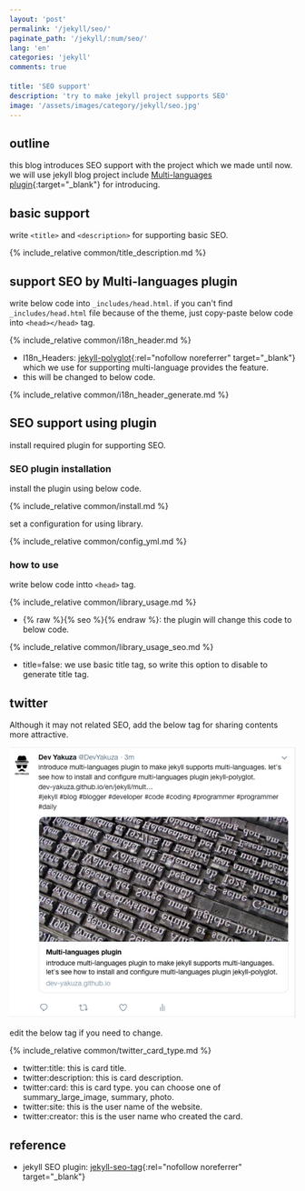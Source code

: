 ```yaml
---
layout: 'post'
permalink: '/jekyll/seo/'
paginate_path: '/jekyll/:num/seo/'
lang: 'en'
categories: 'jekyll'
comments: true

title: 'SEO support'
description: 'try to make jekyll project supports SEO'
image: '/assets/images/category/jekyll/seo.jpg'
---
```


## outline
this blog introduces SEO support with the project which we made until now.
we will use jekyll blog project include [Multi-languages plugin]({{site.url}}/{{page.categories}}/multi-languages-plugin/){:target="_blank"} for introducing.

## basic support
write ```<title>``` and ```<description>``` for supporting basic SEO.

{% include_relative common/title_description.md %}

## support SEO by Multi-languages plugin
write below code into ```_includes/head.html```. if you can't find ```_includes/head.html``` file because of the theme, just copy-paste below code into ```<head></head>``` tag.

{% include_relative common/i18n_header.md %}

- I18n_Headers: [jekyll-polyglot](https://github.com/untra/polyglot){:rel="nofollow noreferrer" target="_blank"} which we use for supporting multi-language provides the feature.
- this will be changed to below code.

{% include_relative common/i18n_header_generate.md %}

## SEO support using plugin
install required plugin for supporting SEO.

### SEO plugin installation
install the plugin using below code.

{% include_relative common/install.md %}

set a configuration for using library.

{% include_relative common/config_yml.md %}

### how to use
write below code intto ```<head>``` tag.

{% include_relative common/library_usage.md %}

- {% raw %}{% seo %}{% endraw %}: the plugin will change this code to below code.

{% include_relative common/library_usage_seo.md %}

- title=false: we use basic title tag, so write this option to disable to generate title tag.

## twitter
Although it may not related SEO, add the below tag for sharing contents more attractive.

![twitter card type](/assets/images/category/jekyll/seo/twitter-card.png)

edit the below tag if you need to change.

{% include_relative common/twitter_card_type.md %}

- twitter:title: this is card title.
- twitter:description: this is card description.
- twitter:card: this is card type. you can choose one of summary_large_image, summary, photo.
- twitter:site: this is the user name of the website.
- twitter:creator: this is the user name who created the card.

## reference
- jekyll SEO plugin: [jekyll-seo-tag](https://github.com/jekyll/jekyll-seo-tag){:rel="nofollow noreferrer" target="_blank"}